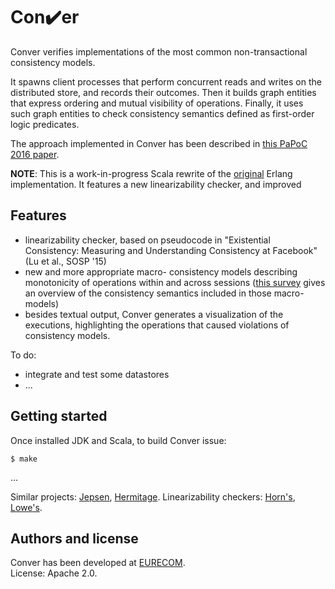 # Con:heavy_check_mark:er

Conver verifies implementations of the most common non-transactional consistency models.  

It spawns client processes that perform concurrent reads
and writes on the distributed store, and records their outcomes.
Then it builds graph entities that express ordering and mutual visibility of operations.
Finally, it uses such graph entities to check consistency semantics
defined as first-order logic predicates.  

The approach implemented in Conver has been described in [this PaPoC 2016 paper][papoc].  

**NOTE**: This is a work-in-progress Scala rewrite of the [original](https://github.com/pviotti/conver) 
Erlang implementation. It features a new linearizability checker, and improved


## Features

 * linearizability checker, based on pseudocode in 
	"Existential Consistency: Measuring and Understanding Consistency at Facebook" (Lu et al., SOSP '15)
 * new and more appropriate macro- consistency models describing monotonicity of operations
	within and across sessions ([this survey][survey] gives an overview of the consistency semantics 
	included in those macro- models)  
 * besides textual output, Conver generates a visualization of the executions, 
	highlighting the operations that caused violations of consistency models.  

To do:

 * integrate and test some datastores
 * ...


## Getting started

Once installed JDK and Scala, to build Conver issue:

    $ make

...  


Similar projects: [Jepsen][jepsen], [Hermitage][hermitage].
Linearizability checkers: [Horn's][horn], [Lowe's][lowe].  


## Authors and license

Conver has been developed at [EURECOM][eurecom].  
License: Apache 2.0.


 [survey]: http://arxiv.org/abs/1512.00168
 [papoc]: http://www.eurecom.fr/fr/publication/4874/download/ds-publi-4874.pdf
 [jepsen]: http://jepsen.io
 [hermitage]: https://github.com/ept/hermitage
 [eurecom]: http://www.eurecom.fr
 [horn]: https://github.com/ahorn/linearizability-checker
 [lowe]: http://www.cs.ox.ac.uk/people/gavin.lowe/LinearizabiltyTesting/
